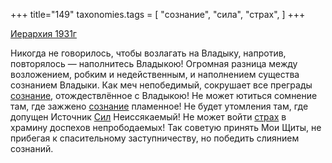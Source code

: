 +++
title="149"
taxonomies.tags = [
 "сознание",
 "сила",
 "страх",
]
+++

[Иерархия 1931г](/agni/1931)

Никогда не говорилось, чтобы возлагать на Владыку, напротив, повторялось — наполнитесь Владыкою! Огромная разница между возложением, робким и недейственным, и наполнением существа сознанием Владыки. Как меч непобедимый, сокрушает все преграды [сознание](/tags/сознание), отождествлённое с Владыкою! Не может ютиться сомнение там, где зажжено [сознание](/tags/сознание) пламенное! Не будет утомления там, где допущен Источник [Сил](/tags/сила) Неиссякаемый! Не может войти [страх](/tags/страх) в храмину доспехов непрободаемых! Так советую принять Мои Щиты, не прибегая к спасительному заступничеству, но победить слиянием сознаний.   

